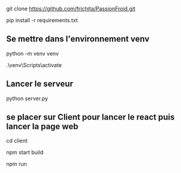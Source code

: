 git clone https://github.com/frichita/PassionFroid.git

pip install -r requirements.txt

## Se mettre dans l'environnement venv 

python -m venv venv

 .\venv\Scripts\activate

## Lancer le serveur

python server.py

## se placer sur Client pour lancer le react puis lancer la page web

cd client

npm start build

npm run


